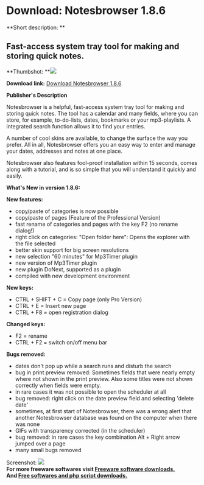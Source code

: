 # Download: Notesbrowser 1.8.6

**Short description: **

## Fast-access system tray tool for making and storing quick notes.

  
**Thumbshot: **![](http://www.freewarefiles.com/screenshot/notesbrowser_md.gif)   
  
**Download link:** [Download Notesbrowser 1.8.6](http://freesoftwares.boysofts.com/Notesbrowser_program_3975.html)  
  

**Publisher's Description**  
  

Notesbrowser is a helpful, fast-access system tray tool for making and storing
quick notes. The tool has a calendar and many fields, where you can store, for
example, to-do-lists, dates, bookmarks or your mp3-playlists. A integrated
search function allows it to find your entries.

A number of cool skins are available, to change the surface the way you
prefer. All in all, Notesbrowser offers you an easy way to enter and manage
your dates, addresses and notes at one place.

Notesbrowser also features fool-proof installation within 15 seconds, comes
along with a tutorial, and is so simple that you will understand it quickly
and easily.

**What's New in version 1.8.6:**

**New features:**

  * copy/paste of categories is now possible 
  * copy/paste of pages (Feature of the Professional Version) 
  * fast rename of categories and pages with the key F2 (no rename dialog!) 
  * right click on categories: "Open folder here": Opens the explorer with the file selected 
  * better skin support for big screen resolutions 
  * new selection "60 minutes" for Mp3Timer plugin 
  * new version of Mp3Timer plugin 
  * new plugin DoNext, supported as a plugin 
  * compiled with new development environment 

**New keys:**

  * CTRL + SHIFT + C = Copy page (only Pro Version) 
  * CTRL + E = Insert new page 
  * CTRL + F8 = open registration dialog 

**Changed keys:**

  * F2 = rename 
  * CTRL + F2 = switch on/off menu bar 

**Bugs removed:**

  * dates don't pop up while a search runs and disturb the search 
  * bug in print preview removed: Sometimes fields that were nearly empty where not shown in the print preview. Also some titles were not shown correctly when fields were empty. 
  * in rare cases it was not possible to open the scheduler at all 
  * bug removed: right click on the date preview field and selecting 'delete date' 
  * sometimes, at first start of Notesbrowser, there was a wrong alert that another Notesbrowser database was found on the computer when there was none 
  * GIFs with transparency corrected (in the scheduler) 
  * bug removed: in rare cases the key combination Alt + Right arrow jumped over a page 
  * many small bugs removed 

  
  
Screenshot: ![](http://www.freewarefiles.com/screenshot/notesbrowser.gif)  
**For more freeware softwares visit [Freeware software downloads.](http://freesoftwares.boysofts.com/)**   
**And [Free softwares and php script downloads.](http://www.boysofts.com/)**

